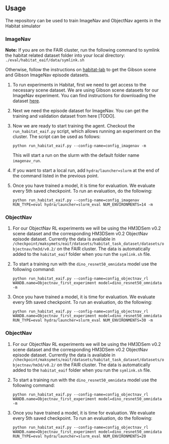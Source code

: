 ## Usage

The repository can be used to train ImageNav and ObjectNav agents in the Habitat simulator

### ImageNav
**Note:** If you are on the FAIR cluster, run the following command to symlink the habitat related dataset folder into your local directory:
`./eval/habitat_eaif/data/symlink.sh`

Otherwise, follow the instructions on [habitat-lab](https://github.com/facebookresearch/habitat-lab/blob/main/DATASETS.md) to get the Gibson scene and Gibson ImageNav episode datasets.

1. To run experiments in Habitat, first we need to get access to the necessary scene dataset. We are using Gibson scene datasets for our ImageNav experiment. You can find instructions for downloading the dataset [here](https://github.com/facebookresearch/habitat-lab#gibson).

1. Next we need the episode dataset for ImageNav. You can get the training and validation dataset from here [TODO].

1. Now we are ready to start training the agent. Checkout the `run_habitat_eaif.py` script, which allows running an experiment on the cluster. The script can be used as follows:
   ```
   python run_habitat_eaif.py --config-name=config_imagenav -m 
   ```
   This will start a run on the slurm with the default folder name `imagenav_run`.

1. If you want to start a local run, add `hydra/launcher=slurm` at the end of the command listed in the previous point.

1. Once you have trained a model, it is time for evaluation. We evaluate every 5th saved checkpoint. To run an evaluation, do the following:
   ```
   python run_habitat_eaif.py --config-name=config_imagenav RUN_TYPE=eval hydra/launcher=slurm_eval NUM_ENVIRONMENTS=14 -m
   ```

### ObjectNav
1. For our ObjectNav RL experiments we will be using the HM3DSem v0.2 scene dataset and the corresponding HM3DSem v0.2 ObjectNav episode dataset. Currently the data is available in `/checkpoint/maksymets/eaif/datasets/habitat_task_dataset/datasets/objectnav/hm3d/v0.2/` on the FAIR cluster. The data is automatically added to the `habitat_eaif` folder when you run the `symlink.sh` file.

1. To start a training run with the `dino_resnet50_omnidata` model use the following command: 
   ```
   python run_habitat_eaif.py --config-name=config_objectnav_rl WANDB.name=Objectnav_first_experiment model=dino_resnet50_omnidata -m
   ```

1. Once you have trained a model, it is time for evaluation. We evaluate every 5th saved checkpoint. To run an evaluation, do the following:
   ```
   python run_habitat_eaif.py --config-name=config_objectnav_rl WANDB.name=Objectnav_first_experiment model=dino_resnet50_omnidata RUN_TYPE=eval hydra/launcher=slurm_eval NUM_ENVIRONMENTS=30 -m
   ```

### ObjectNav
1. For our ObjectNav RL experiments we will be using the HM3DSem v0.2 scene dataset and the corresponding HM3DSem v0.2 ObjectNav episode dataset. Currently the data is available in `/checkpoint/maksymets/eaif/datasets/habitat_task_dataset/datasets/objectnav/hm3d/v0.2/` on the FAIR cluster. The data is automatically added to the `habitat_eaif` folder when you run the `symlink.sh` file.

1. To start a training run with the `dino_resnet50_omnidata` model use the following command: 
   ```
   python run_habitat_eaif.py --config-name=config_objectnav_rl WANDB.name=Objectnav_first_experiment model=dino_resnet50_omnidata -m
   ```

1. Once you have trained a model, it is time for evaluation. We evaluate every 5th saved checkpoint. To run an evaluation, do the following:
   ```
   python run_habitat_eaif.py --config-name=config_objectnav_rl WANDB.name=Objectnav_first_experiment model=dino_resnet50_omnidata RUN_TYPE=eval hydra/launcher=slurm_eval NUM_ENVIRONMENTS=20
   ```
